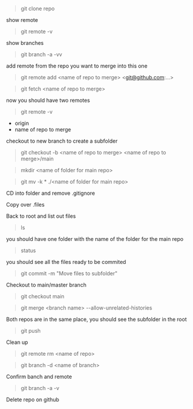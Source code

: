 > git clone repo

show remote

> git remote -v

show branches

> git branch -a -vv

add remote from the repo you want to merge into this one

> git remote add \<name of repo to merge\> \<git@github.com:...\>

> git fetch \<name of repo to merge\>

now you should have two remotes

> git remote -v

- origin
- name of repo to merge

checkout to new branch to create a subfolder

> git checkout -b \<name of repo to merge\> \<name of repo to merge\>/main

> mkdir \<name of folder for main repo\>

> git mv -k * ./\<name of folder for main repo\>

CD into folder and remove .gitignore

Copy over .files

Back to root and list out files

> ls

you should have one folder with the name of the folder for the main repo

> status

you should see all the files ready to be commited

> git commit -m "Move files to subfolder"

Checkout to main/master branch

> git checkout main

> git merge \<branch name\> --allow-unrelated-histories

Both repos are in the same place, you should see the subfolder in the root

> git push

Clean up

> git remote rm \<name of repo\>

> git branch -d \<name of branch\>

Confirm banch and remote

> git branch -a -v

Delete repo on github



